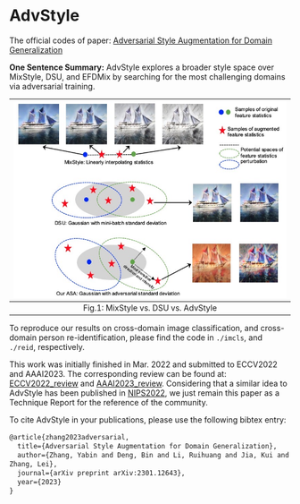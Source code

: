 # AdvStyle
The official codes of paper: [Adversarial Style Augmentation for Domain Generalization](https://arxiv.org/pdf/2301.12643.pdf)

**One Sentence Summary:** 
AdvStyle explores a broader style space over MixStyle, DSU, and EFDMix by searching for the most challenging domains via adversarial training. 

| ![method.jpg](method.jpg) |
|:-------------:|
| Fig.1: MixStyle vs. DSU vs. AdvStyle |

To reproduce our results on cross-domain image classification, and cross-domain person re-identification, 
please find the code in `./imcls`, and `./reid`, respectively.

This work was initially finished in Mar. 2022 and submitted to ECCV2022 and AAAI2023. 
The corresponding review can be found at: [ECCV2022_review](ECCV2022_review.pdf) and [AAAI2023_review](AAAI2023_review.pdf).
Considering that a similar idea to AdvStyle has been published in [NIPS2022](https://openreview.net/forum?id=lXUp6skJ7r),
we just remain this paper as a Technique Report for the reference of the community.

To cite AdvStyle in your publications, please use the following bibtex entry:
```
@article{zhang2023adversarial,
  title={Adversarial Style Augmentation for Domain Generalization},
  author={Zhang, Yabin and Deng, Bin and Li, Ruihuang and Jia, Kui and Zhang, Lei},
  journal={arXiv preprint arXiv:2301.12643},
  year={2023}
}
```
